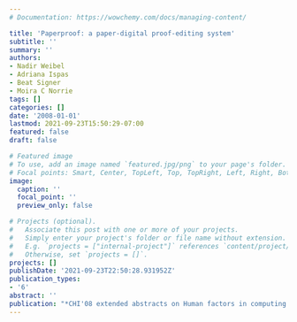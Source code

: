 ```yaml
---
# Documentation: https://wowchemy.com/docs/managing-content/

title: 'Paperproof: a paper-digital proof-editing system'
subtitle: ''
summary: ''
authors:
- Nadir Weibel
- Adriana Ispas
- Beat Signer
- Moira C Norrie
tags: []
categories: []
date: '2008-01-01'
lastmod: 2021-09-23T15:50:29-07:00
featured: false
draft: false

# Featured image
# To use, add an image named `featured.jpg/png` to your page's folder.
# Focal points: Smart, Center, TopLeft, Top, TopRight, Left, Right, BottomLeft, Bottom, BottomRight.
image:
  caption: ''
  focal_point: ''
  preview_only: false

# Projects (optional).
#   Associate this post with one or more of your projects.
#   Simply enter your project's folder or file name without extension.
#   E.g. `projects = ["internal-project"]` references `content/project/deep-learning/index.md`.
#   Otherwise, set `projects = []`.
projects: []
publishDate: '2021-09-23T22:50:28.931952Z'
publication_types:
- '6'
abstract: ''
publication: "*CHI'08 extended abstracts on Human factors in computing systems*"
---
```

